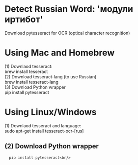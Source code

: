  # Detect Russian Word: 'модули иртибот'
 Download pytesseract for OCR (optical character recognition)

 # Using Mac and Homebrew<br/>
 (1) Downlaod tesseract:<br/>
 	brew install tesseract<br/>
 (2) Download tesseract-lang (to use Russian)<br/>
 	brew install tesseract-lang<br/>
 (3) Download Python wrapper<br/>
    pip install pytesseract<br/>

 # Using Linux/Windows
 (1) Downlaod tesseract and language:<br/>
    sudo apt-get install tesseract-ocr-[rus]<br/>
 ## (2) Download Python wrapper<br/>
      pip install pytesseract<br/>
